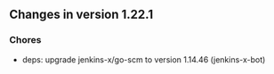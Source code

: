 
## Changes in version 1.22.1

### Chores

* deps: upgrade jenkins-x/go-scm to version 1.14.46 (jenkins-x-bot)
